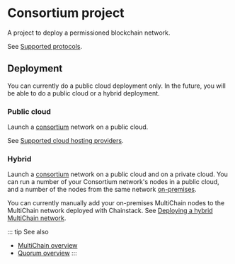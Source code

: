 # Consortium project

A project to deploy a permissioned blockchain network.

See [Supported protocols](/platform/supported-protocols).

## Deployment

You can currently do a public cloud deployment only. In the future, you will be able to do a public cloud or a hybrid deployment.

### Public cloud

Launch a [consortium](/glossary#consortium) network on a public cloud.

See [Supported cloud hosting providers](/platform/supported-cloud-hosting-providers).

### Hybrid

Launch a [consortium](/glossary#consortium) network on a public cloud and on a private cloud. You can run a number of your Consortium network's nodes in a public cloud, and a number of the nodes from the same network [on-premises](/glossary#on-premises).

You can currently manually add your on-premises MultiChain nodes to the MultiChain network deployed with Chainstack. See [Deploying a hybrid MultiChain network](/operations/deploying-a-hybrid-multichain-network).

::: tip See also
* [MultiChain overview](/operations/multichain-overview)
* [Quorum overview](/operations/quorum-overview)
:::